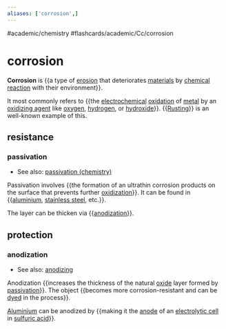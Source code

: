 ```yaml
---
aliases: ['corrosion',]
---
```


#academic/chemistry #flashcards/academic/Cc/corrosion

# corrosion

__Corrosion__ is {{a type of [erosion](erosion.md) that deteriorates [materials](material.md) by [chemical reaction](chemical%20reaction.md) with their environment}}. <!--SR:!2023-04-20,14,230-->

It most commonly refers to {{the [electrochemical](electrochemistry.md) [oxidation](oxidation.md) of [metal](metal.md) by an [oxidizing agent](oxidizing%20agent.md) like [oxygen](oxygen.md), [hydrogen](hydrogen.md), or [hydroxide](hydroxide.md)}}. {{[Rusting](rust.md)}} is an well-known example of this. <!--SR:!2023-04-07,6,230!2023-04-14,14,290-->

## resistance

### passivation

- See also: [passivation (chemistry)](passivation%20(chemistry).md)

Passivation involves {{the formation of an ultrathin corrosion products on the surface that prevents further [oxidization](oxidization.md)}}. It can be found in {{[aluminium](aluminium.md), [stainless steel](stainless%20steel.md), etc.}}. <!--SR:!2023-04-15,10,255!2023-04-07,9,255-->

The layer can be thicken via {{[anodization](#anodization)}}. <!--SR:!2023-04-16,16,290-->

## protection

### anodization

- See also: [anodizing](anodizing.md)

Anodization {{increases the thickness of the natural [oxide](oxide.md) layer formed by [passivation](#passivation)}}. The object {{becomes more corrosion-resistant and can be [dyed](dyeing.md) in the process}}. <!--SR:!2023-04-13,13,270!2023-04-16,13,270-->

[Aluminium](aluminium.md) can be anodized by {{making it the [anode](anode.md) of an [electrolytic cell](electrolytic%20cell.md) in [sulfuric acid](sulfuric%20acid.md)}}. <!--SR:!2023-04-09,10,255-->
